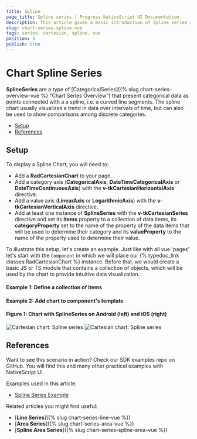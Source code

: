 ```yaml
---
title: Spline
page_title: Spline series | Progress NativeScript UI Documentation
description: This article gives a basic introduction of Spline series and continues with a sample scenario of how Spline series are used.
slug: chart-series-spline-vue
tags: series, cartesian, spline, vue
position: 5
publish: true
---
```


# Chart Spline Series

**SplineSeries** are a type of [CategoricalSeries]({% slug chart-series-overview-vue %} "Chart Series Overview") that present categorical data as points connected with a a spline, i.e. a curved line segments. The spline chart usually visualizes a trend in data over intervals of time, but can also be used to show comparisons among discrete categories.

* [Setup](#setup)
* [References](#references)

## Setup

To display a Spline Chart, you will need to:
- Add a **RadCartesianChart** to your page.
- Add a category axis (**CategoricalAxis**, **DateTimeCategoricalAxis** or **DateTimeContinuousAxis**) with the **v-tkCartesianHorizontalAxis** directive.
- Add a value axis (**LinearAxis** or **LogarithmicAxis**) with the **v-tkCartesianVerticalAxis** directive.
- Add at least one instance of **SplineSeries** with the **v-tkCartesianSeries** directive and set its **items** property to a collection of data items, its **categoryProperty** set to the name of the property of the data items that will be used to determine their category and its **valueProperty** to the name of the property used to determine their value.

 To illustrate this setup, let's create an example. Just like with all vue 'pages' let's start with the `Component` in which we will place our {% typedoc_link classes:RadCartesianChart %} instance. Before that, we would create a basic JS or TS module that contains a collection of objects, which will be used by the chart to provide intuitive data visualization.

 #### Example 1: Define a collection of items

 <snippet id='chart-get-countries-data-vue'/>

 #### Example 2: Add chart to component's template

 <snippet id='chart-spline-series-vue'/>

#### Figure 1: Chart with SplineSeries on Android (left) and iOS (right)

![Cartesian chart: Spline series](../../../../../docs/ui/img/ns_ui/spline_series_android.png "Spline series on Android.") ![Cartesian chart: Spline series](../../../../../docs/ui/img/ns_ui/spline_series_ios.png "Spline series on iOS.")

## References

Want to see this scenario in action?
Check our SDK examples repo on GitHub. You will find this and many other practical examples with NativeScript UI.

Examples used in this article:

* [Spline Series Example](https://github.com/NativeScript/nativescript-ui-samples-vue/tree/master/chart/app/examples/series/line)

Related articles you might find useful:

* [**Line Series**]({% slug chart-series-line-vue %})
* [**Area Series**]({% slug chart-series-area-vue %})
* [**Spline Area Series**]({% slug chart-series-spline-area-vue %})

